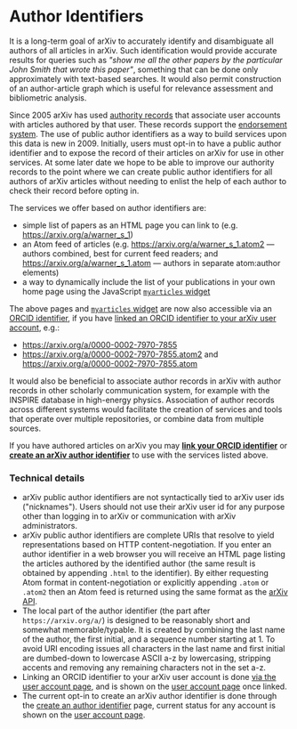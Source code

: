 Author Identifiers
==================

It is a long-term goal of arXiv to accurately identify and disambiguate
all authors of all articles in arXiv. Such identification would provide
accurate results for queries such as *"show me all the other papers by
the particular John Smith that wrote this paper"*, something that can be
done only approximately with text-based searches. It would also permit
construction of an author-article graph which is useful for relevance
assessment and bibliometric analysis.

Since 2005 arXiv has used [authority records](authority.md) that associate
user accounts with articles authored by that user. These records support
the [endorsement system](endorsement.md). The use of public author
identifiers as a way to build services upon this data is new in 2009.
Initially, users must opt-in to have a public author identifier and to
expose the record of their articles on arXiv for use in other services.
At some later date we hope to be able to improve our authority records
to the point where we can create public author identifiers for all
authors of arXiv articles without needing to enlist the help of each
author to check their record before opting in.

The services we offer based on author identifiers are:

-   simple list of papers as an HTML page you can link to (e.g.
    <https://arxiv.org/a/warner_s_1>)
-   an Atom feed of articles (e.g.
    <https://arxiv.org/a/warner_s_1.atom2> — authors combined, best for
    current feed readers; and <https://arxiv.org/a/warner_s_1.atom> —
    authors in separate atom:author elements)
-   a way to dynamically include the list of your publications in your
    own home page using the JavaScript [`myarticles` widget](myarticles.md)

The above pages and [`myarticles` widget](myarticles.md) are now also
accessible via an [ORCID identifier](orcid.md), if you have [linked
an ORCID identifier to your arXiv user account](/user/confirm_orcid_id),
e.g.:

-   <https://arxiv.org/a/0000-0002-7970-7855>
-   <https://arxiv.org/a/0000-0002-7970-7855.atom2> and
    <https://arxiv.org/a/0000-0002-7970-7855.atom>

It would also be beneficial to associate author records in arXiv with
author records in other scholarly communication system, for example with
the INSPIRE database in high-energy physics. Association of author
records across different systems would facilitate the creation of
services and tools that operate over multiple repositories, or combine
data from multiple sources.

If you have authored articles on arXiv you may **[link your ORCID
identifier](/user/confirm_orcid_id)** or **[create an arXiv author
identifier](/set_author_id)** to use with the services listed above.

### Technical details

-   arXiv public author identifiers are not syntactically tied to arXiv
    user ids ("nicknames"). Users should not use their arXiv user id for
    any purpose other than logging in to arXiv or communication with
    arXiv administrators.
-   arXiv public author identifiers are complete URIs that resolve to
    yield representations based on HTTP content-negotiation. If you
    enter an author identifier in a web browser you will receive an HTML
    page listing the articles authored by the identified author (the
    same result is obtained by appending `.html` to the identifier). By
    either requesting Atom format in content-negotiation or explicitly
    appending `.atom` or `.atom2` then an Atom feed is returned using
    the same format as the [arXiv API](/help/api).
-   The local part of the author identifier (the part after
    `https://arxiv.org/a/`) is designed to be reasonably short and
    somewhat memorable/typable. It is created by combining the last name
    of the author, the first initial, and a sequence number starting
    at 1. To avoid URI encoding issues all characters in the last name
    and first initial are dumbed-down to lowercase ASCII a-z by
    lowercasing, stripping accents and removing any remaining characters
    not in the set a-z.
-   Linking an ORCID identifier to your arXiv user account is done [via
    the user account page](/user/confirm_orcid_id), and is shown on the
    [user account page](/user) once linked.
-   The current opt-in to create an arXiv author identifier is done
    through the [create an author identifier](/set_author_id) page,
    current status for any account is shown on the [user account
    page](/auth "arXiv user account page").
